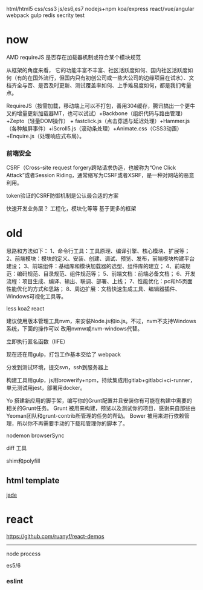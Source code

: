 
html/html5
css/css3
js/es6,es7
nodejs+npm
    koa/express
    react/vue/angular
    webpack
    gulp
redis
secrity
test

# now

AMD requireJS 是否存在加载器机制或符合某个模块规范

从框架的角度来看， 它的功能丰富不丰富、社区活跃度如何、国内社区活跃度如何（有的在国外流行，但国内只有初创公司或一些大公司的边缘项目在试水）、文档齐全与否、是否及时更新、测试覆盖率如何、上手难易度如何，都是我们考量点。

RequireJS（按需加载，移动端上可以不打包，善用304缓存，腾讯搞出一个更牛叉的增量更新加载器MT，也可以试试）+Backbone（组织代码与路由管理）+Zepto（轻量DOM操作） + fastclick.js（点击穿透与延迟处理）+Hammer.js（各种触屏事件）+iScroll5.js（滚动条处理）+Animate.css（CSS3动画）+Enquire.js（处理响应式布局）。

### 前端安全

CSRF（Cross-site request forgery跨站请求伪造，也被称为“One Click Attack”或者Session Riding，通常缩写为CSRF或者XSRF，是一种对网站的恶意利用。

token验证的CSRF防御机制是公认最合适的方案

快速开发业务层？
工程化，模块化等等
基于更多的框架




# old

思路和方法如下：
1、命令行工具：工具原理、编译引擎、核心模块、扩展等；
2、前端模块：模块的定义、安装、创建、调试、预览、发布，前端模块构建平台建设；
3、前端组件：基础库和模块加载器的选型、组件库的建立；
4、前端规范：编码规范、目录规范、组件规范等；
5、前端文档：前端必备文档；
6、开发流程：项目生成、编译、输出、联调、部署、上线；
7、性能优化：pc和h5页面性能优化的方式和思路；
8、周边扩展：文档快速生成工具、编辑器插件、Windows可视化工具等。

less koa2 react

建议使用版本管理工具nvm，来安装Node.js和io.js。不过，nvm不支持Windows系统，下面的操作可以
改用nvmw或nvm-windows代替。

立即执行匿名函数（IIFE）


现在还在用gulp，打包工作基本交给了 webpack

分发到测试环境，提交svn，ssh到服务器上


构建工具用gulp，js用browerify+npm，持续集成用gitlab+gitlabci+ci-runner，单元测试用jest，部署用docker。


Yo 搭建新应用的脚手架，编写你的Grunt配置并且安装你有可能在构建中需要的相关的Grunt任务。
Grunt 被用来构建，预览以及测试你的项目，感谢来自那些由Yeoman团队和grunt-contrib所管理的任务的帮助。
Bower 被用来进行依赖管理，所以你不再需要手动的下载和管理你的脚本了。



nodemon
browserSync

diff 工具




shim和polyfill



## html template

[jade](http://naltatis.github.io/jade-syntax-docs/)

# react

https://github.com/ruanyf/react-demos


-----
node process

es5/6

### eslint

